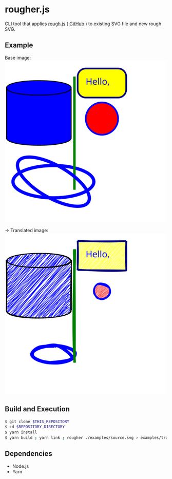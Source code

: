 # rougher.js

CLI tool that applies [rough.js](https://roughjs.com/) ( [GitHub](https://github.com/pshihn/rough) ) to existing SVG file and new rough SVG.

## Example

Base image:
<img src="./examples/source.svg" />

-> Translated image:
<img src="./examples/translated.svg" />


## Build and Execution

```sh
$ git clone $THIS_REPOSITORY
$ cd $REPOSITORY_DIRECTORY
$ yarn install
$ yarn build ; yarn link ; rougher ./examples/source.svg > examples/translated.svg
```

## Dependencies

- Node.js
- Yarn
